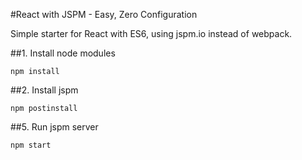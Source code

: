 #React with JSPM - Easy, Zero Configuration

Simple starter for React with ES6, using jspm.io instead of webpack.

##1. Install node modules

`npm install`

##2. Install jspm

`npm postinstall`

##5. Run jspm server

`npm start`